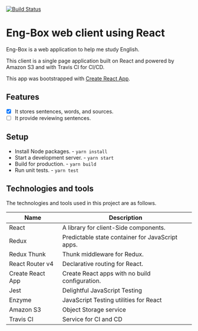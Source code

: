 [![Build Status](https://travis-ci.org/duwonyi/eng-box-react.svg?branch=master)](https://travis-ci.org/duwonyi/eng-box-react)

# Eng-Box web client using React

Eng-Box is a web application to help me study English.

This client is a single page application built on React and powered by Amazon S3 and with Travis CI for CI/CD.

This app was bootstrapped with [Create React App](https://github.com/facebookincubator/create-react-app).

## Features

- [x] It stores sentences, words, and sources.
- [ ] It provide reviewing sentences.

## Setup

- Install Node packages. -  `yarn install`
- Start a development server. - `yarn start`
- Build for production. - `yarn build`
- Run unit tests. - `yarn test`

## Technologies and tools

The technologies and tools used in this project are as follows.

| **Name** | **Description** |
| -------- | --------------- |
| React | A library for client-Side components. |
| Redux | Predictable state container for JavaScript apps. |
| Redux Thunk | Thunk middleware for Redux. |
| React Router v4 | Declarative routing for React. |
| Create React App | Create React apps with no build configuration. |
| Jest | Delightful JavaScript Testing |
| Enzyme | JavaScript Testing utilities for React  |
| Amazon S3 | Object Storage service |
| Travis CI | Service for CI and CD |
